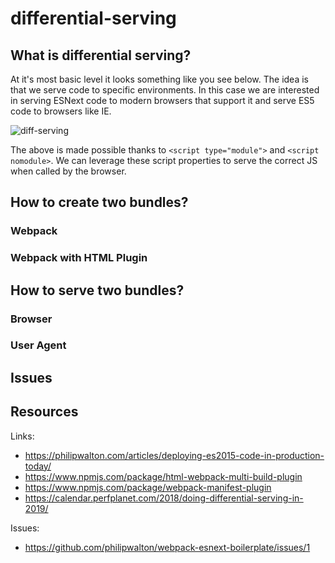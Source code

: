 # differential-serving

## What is differential serving?

At it's most basic level it looks something like you see below. The idea is that we serve code to specific environments. In this case we are interested in serving ESNext code to modern browsers that support it and serve ES5 code to browsers like IE. 

![diff-serving](./assets/diff-serving.gif)

The above is made possible thanks to `<script type="module">` and `<script nomodule>`. We can leverage these script properties to serve the correct JS when called by the browser.

## How to create two bundles?

### Webpack

### Webpack with HTML Plugin

## How to serve two bundles?

### Browser

### User Agent

## Issues

## Resources

Links:

-   https://philipwalton.com/articles/deploying-es2015-code-in-production-today/
-   https://www.npmjs.com/package/html-webpack-multi-build-plugin
-   https://www.npmjs.com/package/webpack-manifest-plugin
-   https://calendar.perfplanet.com/2018/doing-differential-serving-in-2019/

Issues:

-   https://github.com/philipwalton/webpack-esnext-boilerplate/issues/1